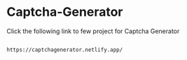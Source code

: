 # Captcha-Generator

Click the following link to few project for Captcha Generator

                                           https://captchagenerator.netlify.app/
